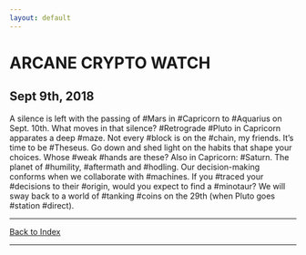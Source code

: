 ```yaml
---
layout: default
---
```

# ARCANE CRYPTO WATCH
## Sept 9th, 2018
A silence is left with the passing of #Mars in #Capricorn to #Aquarius on Sept. 10th. What moves in that silence? #Retrograde #Pluto in Capricorn apparates a deep #maze. Not every #block is on the #chain, my friends. It’s time to be #Theseus. Go down and shed light on the habits that shape your choices. Whose #weak #hands are these? Also in Capricorn: #Saturn. The planet of #humility, #aftermath and #hodling. Our decision-making conforms when we collaborate with #machines. If you #traced your #decisions to their #origin, would you expect to find a #minotaur? We will sway back to a world of #tanking #coins on the 29th (when Pluto goes #station #direct).

* * *
[Back to Index](acw.html)
* * *
